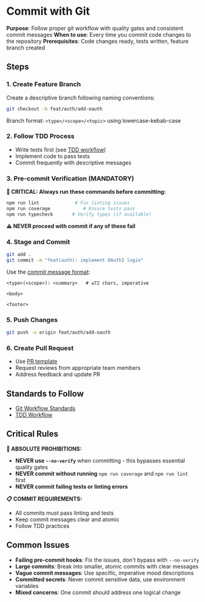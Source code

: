 # Commit with Git

**Purpose**: Follow proper git workflow with quality gates and consistent commit messages
**When to use**: Every time you commit code changes to the repository
**Prerequisites**: Code changes ready, tests written, feature branch created

## Steps

### 1. Create Feature Branch

Create a descriptive branch following naming conventions:

```bash
git checkout -b feat/auth/add-oauth
```

Branch format: `<type>/<scope>/<topic>` using lowercase-kebab-case

### 2. Follow TDD Process

- Write tests first (see [TDD workflow](../coding/write-code-tdd.md))
- Implement code to pass tests
- Commit frequently with descriptive messages

### 3. Pre-commit Verification (MANDATORY)

**🔴 CRITICAL: Always run these commands before committing:**

```bash
npm run lint             # Fix linting issues
npm run coverage            # Ensure tests pass
npm run typecheck       # Verify types (if available)
```

**⚠️ NEVER proceed with commit if any of these fail**

### 4. Stage and Commit

```bash
git add .
git commit -m "feat(auth): implement OAuth2 login"
```

Use the [commit message format](../../standards/project/git-workflow.md#commit-format):

```
<type>(<scope>): <summary>   # ≤72 chars, imperative

<body>

<footer>
```

### 5. Push Changes

```bash
git push -u origin feat/auth/add-oauth
```

### 6. Create Pull Request

- Use [PR template](create-pr.md)
- Request reviews from appropriate team members
- Address feedback and update PR

## Standards to Follow

- [Git Workflow Standards](../../standards/project/git-workflow.md)
- [TDD Workflow](../coding/write-code-tdd.md)

## Critical Rules

**🚨 ABSOLUTE PROHIBITIONS:**

- **NEVER use `--no-verify`** when committing - this bypasses essential quality gates
- **NEVER commit without running** `npm run coverage` and `npm run lint` first
- **NEVER commit failing tests or linting errors**

**📋 COMMIT REQUIREMENTS:**

- All commits must pass linting and tests
- Keep commit messages clear and atomic
- Follow TDD practices

## Common Issues

- **Failing pre-commit hooks**: Fix the issues, don't bypass with `--no-verify`
- **Large commits**: Break into smaller, atomic commits with clear messages
- **Vague commit messages**: Use specific, imperative mood descriptions
- **Committed secrets**: Never commit sensitive data, use environment variables
- **Mixed concerns**: One commit should address one logical change
